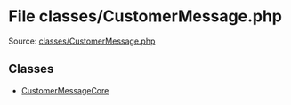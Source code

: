 File classes/CustomerMessage.php
=========

Source: [classes/CustomerMessage.php](https://github.com/PrestaShop/PrestaShop/blob/1.5.6.1/classes/CustomerMessage.php)


Classes
-------

* [CustomerMessageCore](class.CustomerMessageCore.md)

